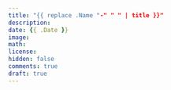 ```yaml
---
title: "{{ replace .Name "-" " " | title }}"
description:
date: {{ .Date }}
image:
math:
license:
hidden: false
comments: true
draft: true
---
```


<!--more-->

